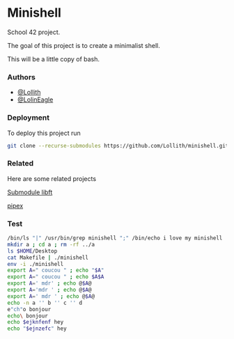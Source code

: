 # Minishell
School 42 project.

The goal of this project is to create a minimalist shell.

This will be a little copy of bash.

### Authors
- [@Lollith](https://www.github.com/Lollith)
- [@LolinEagle](https://www.github.com/LolinEagle)

### Deployment
To deploy this project run
```bash
git clone --recurse-submodules https://github.com/Lollith/minishell.git && cd minishell && make && ./minishell
```

### Related
Here are some related projects

[Submodule libft](https://github.com/LolinEagle/libft)

[pipex](hhttps://github.com/Lollith/pipex.git)

### Test
```bash
/bin/ls "|" /usr/bin/grep minishell ";" /bin/echo i love my minishell
mkdir a ; cd a ; rm -rf ../a
ls $HOME/Desktop
cat Makefile | ./minishell
env -i ./minishell
export A=" coucou " ; echo "$A"
export A=" coucou " ; echo $A$A
export A=' mdr' ; echo @$A@
export A='mdr ' ; echo @$A@
export A=' mdr ' ; echo @$A@
echo -n a '' b '' c '' d
e"ch"o bonjour
echo\ bonjour
echo $ejknfenf hey
echo "$ejnzefc" hey
```

